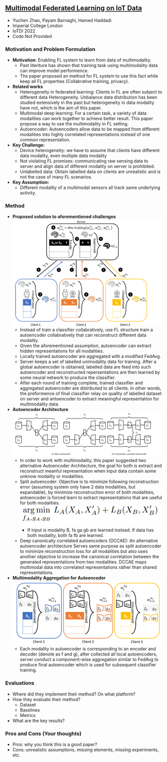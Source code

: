 ## [Multimodal Federated Learning on IoT Data](https://arxiv.org/abs/2109.04833)

* Yuchen Zhao, Payam Barnaghi, Hamed Haddadi
* Imperial College London
* IoTDI 2022
* Code Not Provided

### Motivation and Problem Formulation

* **Motivation**: Enabling FL system to learn from data of multimodality.
  * Past literiture has shown that training task using multimodality data can improve model performence.
  * Ths paper proposed an method for FL system to use this fact while keep all FL properties (Collabrative training, privacy).
* **Related works**
  * Heterogeneity in federated learning: Clients in FL are often subject to different data Heterogeneity. Unbalance data distribution has been studied extensively in the past but heterogeneity in data modality have not, which is the aim of this paper.
  * Multimodal deep learning: For a certain task, a variety of data modalities can work together to achieve better result. This paper propose a way to use the multimodality in FL setting.
  * Autoencoder: Autoencoders allow data to be mapped from different modalities into highly correlated representations instead of one common representation.
* **Key Challenge:**
  * Device heterogeneity: we have to assume that clients have different data modality, even multiple data modality
  * Not violating FL promises: communicating raw sensing data to server and align data of different modality on server is prohibited.
  * Unlabelled data: Obtain labelled data on clients are unrealistic and is not the case of many FL scenarios.
* **Key Assumption:**
  * Different modality of a multimodal sensors all track same underlying activity.

### Method
* **Proposed solution to aforementioned challenges**
  ![MultimodalFL_Overview](./MultimodalFL_Overview.png)
  * Instead of train a classifier collabratively, use FL structure train a autoencoder collabratively that can reconstruct different data modality.
  * Given the aforementioned assumption, autoencoder can extract hidden representations for all modalities.
  * Locally trained autoencoder are aggregated with a modified FedAvg.
  * Server keeps a set of labelled unimodality data for training. After a global autoencoder is obtained, labelled data are feed into such autoencoder and reconstructed repersentations are then learned by some neural network to produce the classifier.
  * After each round of training complete, trained classifier and aggregated autoencoder are distributed to all clients. In other words, the preformence of final classifier relay on quality of labelled dataset on server and antoencoder to extract meaningful representation for multimodality data.
* **Autoencoder Architecture**
  ![MultimodalFL_Autoencoder](./MultimodalFL_Autoencoder.png)
  * In order to work with multimodality, this paper suggested two alternative Autoencoder Architecture, the goal for both is extract and reconstruct meanful representation when input data contain some unknow modality or modalities.
  * Split autoencoder: Objective is to minimize following reconstruction error (assuming system only have 2 data modalities, but expandable), by minimize reconstruction error of both modalities, antoencoder is forced learn to extract representations that are useful for both modalities.
    ![MultimodalFL_Split_Autoencoder_Loss](./MultimodalFL_Split_Autoencoder_Loss.png)
    * If input is modality B, fa ga gb are learned instead. If data has both modality, both fa fb are learned.
  * Deep canonically correlated autoencoders (DCCAE): An alternative autoencoder architecture Serves same purpose as split autoencoder to minimize reconstruction loss for all modalities but also uses another objective to increase the canonical correlation between the generated representations from two modalities. DCCAE maps multimodal data into correlated representations rather than shared representations.
* **Multimodality Aggregation for Autoencoder**
  ![loss_function](./MultimodalFL_Aggregation.png)
  * Each modality in autoencoder is corresponding to an encoder and decoder (denote as f and g), after collected all local autoencoders, server conduct a component-wise aggregation similar to FedAvg to produce final autoencoder which is used for subsequent classifier training.



### Evaluations

* Where did they implement their method? On what platform?
* How they evaluate their method?
  * Dataset
  * Baselines
  * Metrics
* What are the key results?

### Pros and Cons (Your thoughts)

* Pros: why you think this is a good paper?
* Cons: unrealistic assumptions, missing elements, missing experiments, etc.